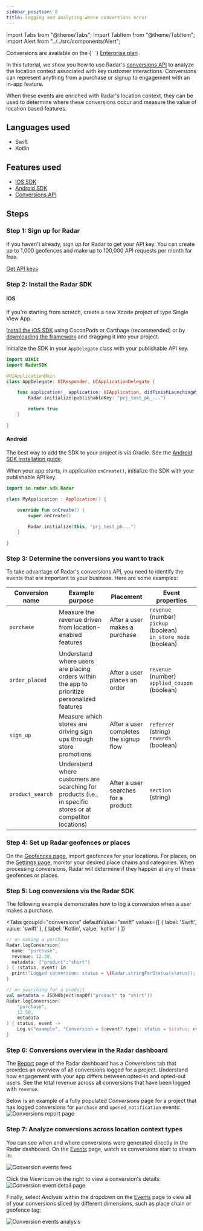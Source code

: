 ```yaml
---
sidebar_position: 8
title: Logging and analyzing where conversions occur
---
```


import Tabs from "@theme/Tabs";
import TabItem from "@theme/TabItem";
import Alert from "../../src/components/Alert";

<Alert alertType="info">
  Conversions are available on the {` `}
  <a href="https://radar.com/pricing" target="_blank">Enterprise plan</a>
  .
</Alert>

In this tutorial, we show you how to use Radar's [conversions API](/api#log-a-conversion) to analyze the location context associated with key customer interactions. Conversions can represent anything from a purchase or signup to engagement with an in-app feature.

When these events are enriched with Radar's location context, they can be used to determine where these conversions occur and measure the value of location based features.

## Languages used

- Swift
- Kotlin

## Features used

- [iOS SDK](/sdk/ios)
- [Android SDK](/sdk/android)
- [Conversions API](/api#log-a-conversion)

## Steps

### Step 1: Sign up for Radar

If you haven't already, sign up for Radar to get your API key. You can create up to 1,000 geofences and make up to 100,000 API requests per month for free.

<a className="btn btn-large btn-primary" href="https://radar.com/signup">Get API keys</a>

### Step 2: Install the Radar SDK

#### iOS
If you're starting from scratch, create a new Xcode project of type Single View App.

[Install the iOS SDK](/sdk/ios#install-sdk) using CocoaPods or Carthage (recommended) or by [downloading the framework](https://github.com/radarlabs/radar-sdk-ios/releases) and dragging it into your project.

Initialize the SDK in your `AppDelegate` class with your publishable API key.

```swift
import UIKit
import RadarSDK

@UIApplicationMain
class AppDelegate: UIResponder, UIApplicationDelegate {

    func application(_ application: UIApplication, didFinishLaunchingWithOptions launchOptions: [UIApplication.LaunchOptionsKey: Any]?) -> Bool {
        Radar.initialize(publishableKey: "prj_test_pk_...")

        return true
    }

}
```

#### Android
The best way to add the SDK to your project is via Gradle. See the [Android SDK installation guide](/sdk/android#install-sdk).

When your app starts, in application `onCreate()`, initialize the SDK with your publishable API key.

  ```kotlin
  import io.radar.sdk.Radar

  class MyApplication : Application() {

      override fun onCreate() {
          super.onCreate()

          Radar.initialize(this, "prj_test_pk...")
      }

  }
  ```
### Step 3: Determine the conversions you want to track
To take advantage of Radar's conversions API, you need to identify the events that are important to your business. Here are some examples:

| Conversion name | Example purpose                                                                                                     | Placement                           | Event properties                                                               |
|------------|---------------------------------------------------------------------------------------------------------------------|-------------------------------------|--------------------------------------------------------------------------------|
| `purchase`   | Measure the revenue driven from location-enabled features | After a user makes a purchase              | `revenue` (number) <br /> `pickup` (boolean) <br /> `in_store_mode` (boolean) |
| `order_placed`  | Understand where users are placing orders within the app to prioritize personalized features                       | After a user places an order      | `revenue` (number) <br /> `applied_coupon` (boolean)                                                                             |
| `sign_up`    | Measure which stores are driving sign ups through store promotions                                               | After a user completes the signup flow | `referrer` (string) <br /> `rewards` (boolean)                                            |
| `product_search`    | Understand where customers are searching for products (i.e., in specific stores or at competitor locations)                                               | After a user searches for a product  | `section` (string)                                         |

### Step 4: Set up Radar geofences or places

On the [Geofences page](https://radar.com/dashboard/geofences), import geofences for your locations. For places, on the [Settings page](https://radar.com/dashboard/settings), monitor your desired place chains and categories. When processing conversions, Radar will determine if they happen at any of these geofences or places.

### Step 5: Log conversions via the Radar SDK

The following example demonstrates how to log a conversion when a user makes a purchase.

<Tabs
  groupId="conversions"
  defaultValue="swift"
  values={[
    { label: 'Swift', value: 'swift' },
    { label: 'Kotlin', value: 'kotlin' }
  ]}
>
  <TabItem value="swift">

```swift
// on making a purchase
Radar.logConversion(
  name: "purchase",
  revenue: 12.50,
  metadata: ["product":"shirt"]
) { (status, event) in
  print("Logged conversion: status = \(Radar.stringForStatus(status)); event = \(String(describing: event))")
}
```

  </TabItem>
  <TabItem value="kotlin">

```kotlin
// on searching for a product
val metadata = JSONObject(mapOf("product" to "shirt"))
Radar.logConversion(
    "purchase",
    12.50,
    metadata
) { status, event ->
    Log.v("example", "Conversion = ${event?.type}: status = $status; event = $event")
}
```
  </TabItem>
</Tabs>

### Step 6: Conversions overview in the Radar dashboard
The [Report](https://radar.com/dashboard/report&view=conversions) page of the Radar dashboard has a _Conversions_ tab that provides an overview of all conversions logged for a project. Understand how engagement with your app differs between opted-in and opted-out users. See the total revenue across all conversions that have been logged with `revenue`.

Below is an example of a fully populated _Conversions_ page for a project that has logged conversions for `purchase` and `opened_notification` events:
![Conversions report page](/img/tutorials/conversions-report-page.png)


### Step 7: Analyze conversions across location context types
You can see when and where conversions were generated directly in the Radar dashboard. On the [Events](https://radar.com/dashboard/events) page, watch as conversions start to stream in:

![Conversion events feed](/img/tutorials/conversion-events-feed.png)

Click the _View_ icon on the right to view a conversion's details:
![Conversion event detail page](/img/tutorials/conversion-event-detail-page.gif)

Finally, select _Analysis_ within the dropdown on the [Events](https://radar.com/dashboard/events) page to view all of your conversions sliced by different dimensions, such as place chain or geofence tag:

![Conversion events analysis](/img/tutorials/conversion-events-analysis.png)
